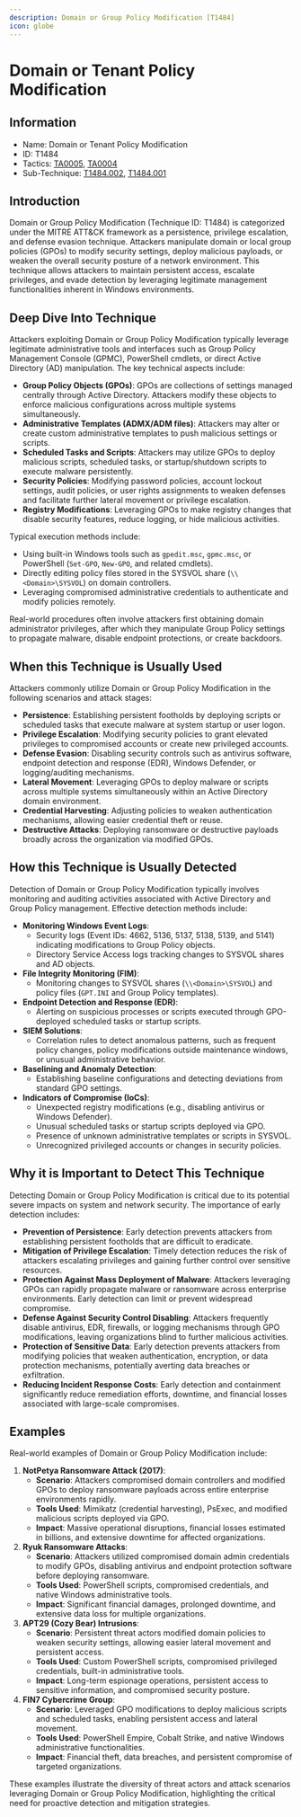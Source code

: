 ```yaml
---
description: Domain or Group Policy Modification [T1484]
icon: globe
---
```


# Domain or Tenant Policy Modification

## Information

* Name: Domain or Tenant Policy Modification
* ID: T1484
* Tactics: [TA0005](../), [TA0004](../../ta0004/)
* Sub-Technique: [T1484.002](t1484.002.md), [T1484.001](t1484.001.md)

## Introduction

Domain or Group Policy Modification (Technique ID: T1484) is categorized under the MITRE ATT\&CK framework as a persistence, privilege escalation, and defense evasion technique. Attackers manipulate domain or local group policies (GPOs) to modify security settings, deploy malicious payloads, or weaken the overall security posture of a network environment. This technique allows attackers to maintain persistent access, escalate privileges, and evade detection by leveraging legitimate management functionalities inherent in Windows environments.

## Deep Dive Into Technique

Attackers exploiting Domain or Group Policy Modification typically leverage legitimate administrative tools and interfaces such as Group Policy Management Console (GPMC), PowerShell cmdlets, or direct Active Directory (AD) manipulation. The key technical aspects include:

* **Group Policy Objects (GPOs)**: GPOs are collections of settings managed centrally through Active Directory. Attackers modify these objects to enforce malicious configurations across multiple systems simultaneously.
* **Administrative Templates (ADMX/ADM files)**: Attackers may alter or create custom administrative templates to push malicious settings or scripts.
* **Scheduled Tasks and Scripts**: Attackers may utilize GPOs to deploy malicious scripts, scheduled tasks, or startup/shutdown scripts to execute malware persistently.
* **Security Policies**: Modifying password policies, account lockout settings, audit policies, or user rights assignments to weaken defenses and facilitate further lateral movement or privilege escalation.
* **Registry Modifications**: Leveraging GPOs to make registry changes that disable security features, reduce logging, or hide malicious activities.

Typical execution methods include:

* Using built-in Windows tools such as `gpedit.msc`, `gpmc.msc`, or PowerShell (`Set-GPO`, `New-GPO`, and related cmdlets).
* Directly editing policy files stored in the SYSVOL share (`\\<Domain>\SYSVOL`) on domain controllers.
* Leveraging compromised administrative credentials to authenticate and modify policies remotely.

Real-world procedures often involve attackers first obtaining domain administrator privileges, after which they manipulate Group Policy settings to propagate malware, disable endpoint protections, or create backdoors.

## When this Technique is Usually Used

Attackers commonly utilize Domain or Group Policy Modification in the following scenarios and attack stages:

* **Persistence**: Establishing persistent footholds by deploying scripts or scheduled tasks that execute malware at system startup or user logon.
* **Privilege Escalation**: Modifying security policies to grant elevated privileges to compromised accounts or create new privileged accounts.
* **Defense Evasion**: Disabling security controls such as antivirus software, endpoint detection and response (EDR), Windows Defender, or logging/auditing mechanisms.
* **Lateral Movement**: Leveraging GPOs to deploy malware or scripts across multiple systems simultaneously within an Active Directory domain environment.
* **Credential Harvesting**: Adjusting policies to weaken authentication mechanisms, allowing easier credential theft or reuse.
* **Destructive Attacks**: Deploying ransomware or destructive payloads broadly across the organization via modified GPOs.

## How this Technique is Usually Detected

Detection of Domain or Group Policy Modification typically involves monitoring and auditing activities associated with Active Directory and Group Policy management. Effective detection methods include:

* **Monitoring Windows Event Logs**:
  * Security logs (Event IDs: 4662, 5136, 5137, 5138, 5139, and 5141) indicating modifications to Group Policy objects.
  * Directory Service Access logs tracking changes to SYSVOL shares and AD objects.
* **File Integrity Monitoring (FIM)**:
  * Monitoring changes to SYSVOL shares (`\\<Domain>\SYSVOL`) and policy files (`GPT.INI` and Group Policy templates).
* **Endpoint Detection and Response (EDR)**:
  * Alerting on suspicious processes or scripts executed through GPO-deployed scheduled tasks or startup scripts.
* **SIEM Solutions**:
  * Correlation rules to detect anomalous patterns, such as frequent policy changes, policy modifications outside maintenance windows, or unusual administrative behavior.
* **Baselining and Anomaly Detection**:
  * Establishing baseline configurations and detecting deviations from standard GPO settings.
* **Indicators of Compromise (IoCs)**:
  * Unexpected registry modifications (e.g., disabling antivirus or Windows Defender).
  * Unusual scheduled tasks or startup scripts deployed via GPO.
  * Presence of unknown administrative templates or scripts in SYSVOL.
  * Unrecognized privileged accounts or changes in security policies.

## Why it is Important to Detect This Technique

Detecting Domain or Group Policy Modification is critical due to its potential severe impacts on system and network security. The importance of early detection includes:

* **Prevention of Persistence**: Early detection prevents attackers from establishing persistent footholds that are difficult to eradicate.
* **Mitigation of Privilege Escalation**: Timely detection reduces the risk of attackers escalating privileges and gaining further control over sensitive resources.
* **Protection Against Mass Deployment of Malware**: Attackers leveraging GPOs can rapidly propagate malware or ransomware across enterprise environments. Early detection can limit or prevent widespread compromise.
* **Defense Against Security Control Disabling**: Attackers frequently disable antivirus, EDR, firewalls, or logging mechanisms through GPO modifications, leaving organizations blind to further malicious activities.
* **Protection of Sensitive Data**: Early detection prevents attackers from modifying policies that weaken authentication, encryption, or data protection mechanisms, potentially averting data breaches or exfiltration.
* **Reducing Incident Response Costs**: Early detection and containment significantly reduce remediation efforts, downtime, and financial losses associated with large-scale compromises.

## Examples

Real-world examples of Domain or Group Policy Modification include:

1. **NotPetya Ransomware Attack (2017)**:
   * **Scenario**: Attackers compromised domain controllers and modified GPOs to deploy ransomware payloads across entire enterprise environments rapidly.
   * **Tools Used**: Mimikatz (credential harvesting), PsExec, and modified malicious scripts deployed via GPO.
   * **Impact**: Massive operational disruptions, financial losses estimated in billions, and extensive downtime for affected organizations.
2. **Ryuk Ransomware Attacks**:
   * **Scenario**: Attackers utilized compromised domain admin credentials to modify GPOs, disabling antivirus and endpoint protection software before deploying ransomware.
   * **Tools Used**: PowerShell scripts, compromised credentials, and native Windows administrative tools.
   * **Impact**: Significant financial damages, prolonged downtime, and extensive data loss for multiple organizations.
3. **APT29 (Cozy Bear) Intrusions**:
   * **Scenario**: Persistent threat actors modified domain policies to weaken security settings, allowing easier lateral movement and persistent access.
   * **Tools Used**: Custom PowerShell scripts, compromised privileged credentials, built-in administrative tools.
   * **Impact**: Long-term espionage operations, persistent access to sensitive information, and compromised security posture.
4. **FIN7 Cybercrime Group**:
   * **Scenario**: Leveraged GPO modifications to deploy malicious scripts and scheduled tasks, enabling persistent access and lateral movement.
   * **Tools Used**: PowerShell Empire, Cobalt Strike, and native Windows administrative functionalities.
   * **Impact**: Financial theft, data breaches, and persistent compromise of targeted organizations.

These examples illustrate the diversity of threat actors and attack scenarios leveraging Domain or Group Policy Modification, highlighting the critical need for proactive detection and mitigation strategies.
